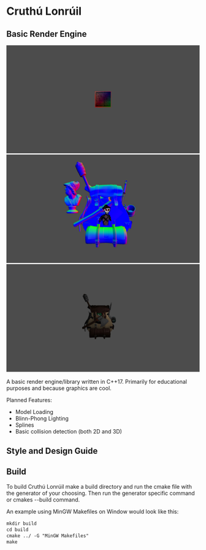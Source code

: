 # Cruthú Lonrúil

## Basic Render Engine

![textured square](./assets/cl0.02.JPG)
![untextured models](./assets/cl0.03.JPG)
![texture backpack w/ lighting](./assets/cl0.04.JPG)

A basic render engine/library written in C++17. Primarily for educational purposes and because graphics are cool.

Planned Features:
- Model Loading
- Blinn-Phong Lighting
- Splines
- Basic collision detection (both 2D and 3D)

## Style and Design Guide



## Build
To build Cruthú Lonrúil make a build directory and run the cmake file with the generator of your choosing. Then run the generator specific command or cmakes --build command.

An example using MinGW Makefiles on Window would look like this:

```
mkdir build
cd build
cmake ../ -G "MinGW Makefiles"
make
```